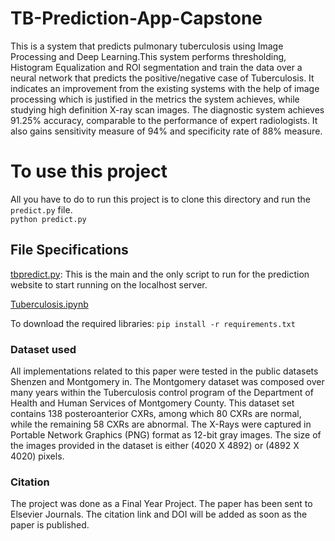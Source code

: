 # TB-Prediction-App-Capstone
This is a system that predicts pulmonary tuberculosis using Image Processing and Deep Learning.This system performs thresholding, Histogram Equalization and ROI segmentation and train the data over a neural network that predicts the positive/negative case of Tuberculosis. It  indicates an improvement from the existing systems with the help of image processing which is justified in the metrics the system achieves, while studying high definition X-ray scan images. The  diagnostic system achieves 91.25% accuracy, comparable to the performance of expert radiologists. It also gains sensitivity measure of 94% and specificity rate of 88% measure.

# To use this project
All you have to do to run this project is to clone this directory and run the `predict.py` file.<br />
`python predict.py`

## File Specifications
[tbpredict.py](https://github.com/anand498/TB-Prediction-App-Capstone/blob/master/predict.py):
This is the main and the only script to run for the prediction website to start running on the localhost server.

[Tuberculosis.ipynb](https://github.com/anand498/TB-Prediction-App-Capstone/blob/master/Tuberculosis.ipynb)

To download the required libraries: 
`pip install -r requirements.txt ` <br />
### Dataset used
All implementations related to this paper were tested in the public datasets Shenzen and Montgomery in. The Montgomery dataset was composed over many years within the Tuberculosis control program of the Department of Health and Human Services of Montgomery County. This dataset set contains 138 posteroanterior CXRs, among which 80 CXRs are normal, while the remaining 58 CXRs are abnormal. The X-Rays were captured in Portable Network Graphics (PNG) format as 12-bit gray images. The size of the images provided in the dataset is either (4020 X 4892) or (4892 X 4020) pixels.

### Citation
The project was done as a Final Year Project. The paper has been sent to Elsevier Journals. The citation link and DOI will be added as soon as the paper is published.

